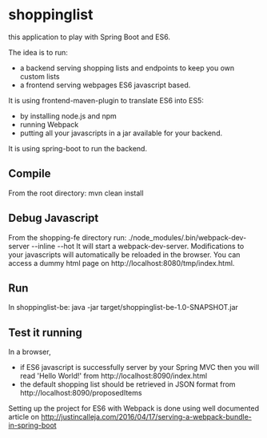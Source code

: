 # shoppinglist
this application to play with Spring Boot and ES6.
    
The idea is to run:
* a backend serving shopping lists and endpoints to keep you own custom lists
* a frontend serving webpages ES6 javascript based.

It is using frontend-maven-plugin to translate ES6 into ES5:
* by installing node.js and npm
* running Webpack
* putting all your javascripts in a jar available for your backend.

It is using spring-boot to run the backend.

## Compile
From the root directory: mvn clean install

## Debug Javascript
From the shopping-fe directory run: ./node_modules/.bin/webpack-dev-server --inline --hot
It will start a webpack-dev-server. Modifications to your javascripts will automatically be reloaded in the browser.
You can access a dummy html page on http://localhost:8080/tmp/index.html.

## Run
In shoppinglist-be: java -jar target/shoppinglist-be-1.0-SNAPSHOT.jar

## Test it running
In a browser, 
* if ES6 javascript is successfully server by your Spring MVC then you will read 'Hello World!' from http://localhost:8090/index.html
* the default shopping list should be retrieved in JSON format from http://localhost:8090/proposedItems

Setting up the project for ES6 with Webpack is done using well documented article on <http://justincalleja.com/2016/04/17/serving-a-webpack-bundle-in-spring-boot>
